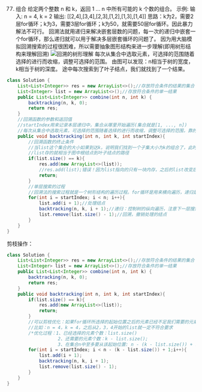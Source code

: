 

77. 组合
给定两个整数 n 和 k，返回 1 ... n 中所有可能的 k 个数的组合。
示例:
输入: n = 4, k = 2
输出:
[[2,4],[3,4],[2,3],[1,2],[1,3],[1,4]]
思路：k为2，需要2层for循环；k为3，需要3层for循环；k为50，就需要50层for循环。因此暴力解法不可行。
回溯法就用递归来解决嵌套层数的问题，每一次的递归中嵌套一个for循环，那么递归就可以用于解决多层嵌套循环的问题了。
因为用大脑模拟回溯搜索的过程很困难，所以需要抽象图形结构来进一步理解(即用树形结构来理解回溯)
![回溯的树形理解](https://img-blog.csdnimg.cn/20201125211715398.png?x-oss-process=image/watermark,type_ZmFuZ3poZW5naGVpdGk,shadow_10,text_aHR0cHM6Ly9ibG9nLmNzZG4ubmV0L3dlaXhpbl80NjQ5NzUwMw==,size_16,color_FFFFFF,t_70#pic_center)
每次从集合中选取元素，可选择的范围随着选择的进行而收缩，调整可选择的范围。
由图可以发现：n相当于树的宽度，k相当于树的深度。
途中每次搜索到了叶子结点，我们就找到了一个结果。
```java
class Solution {
    List<List<Integer>> res = new ArrayList<>();//存放符合条件的结果的集合
    List<Integer> list = new ArrayList<>();//存放符合条件的单一结果
    public List<List<Integer>> combine(int n, int k) {
        backtracking(n, k, 0);
        return res;
    }
    //回溯函数的参数和返回值
    //startIndex用来记录本层递归中，集合从哪里开始遍历(集合就是[1, ..., n])
    //每次从集合中选取元素，可选择的范围随着选择的进行而收缩，调整可选择的范围，靠的就是startIndex
    public void backtracking(int n, int k, int startIndex){
        //回溯函数的终止条件
        //当list这个集合的大小如果到达k，说明我们找到一个子集大小为k的组合了，此时用res把list保存起来，并终止本层递归
        //list存的就相当于图中根结点到叶子结点的路径
        if(list.size() == k){
            res.add(new ArrayList<>(list));
            //res.add(list);错误！因为list指向的只有一块内存，之后的list改变后，之前已经add进去的也会改变
            return;
        }
        //单层搜索的过程
        //回溯法的搜索过程就是一个树形结构的遍历过程。for循环是用来横向遍历，递归是用来纵向遍历
        for(int i = startIndex; i < n; i++){
            list.add(i + 1);//处理结点
            backtracking(n, k, i + 1);//递归：控制树的纵向遍历，注意下一层搜索要从i+1开始
            list.remove(list.size() - 1);//回溯，撤销处理的结点
        }
    }
}
```
剪枝操作：
```java
class Solution {
    List<List<Integer>> res = new ArrayList<>();//存放符合条件的结果的集合
    List<Integer> list = new ArrayList<>();//存放符合条件的单一结果
    public List<List<Integer>> combine(int n, int k) {
        backtracking(n, k, 0);
        return res;
    }
    public void backtracking(int n, int k, int startIndex){
        if(list.size() == k){
            res.add(new ArrayList<>(list));
            return;
        }
        //可以剪枝优化：如果for循环所选择的起始位置之后的元素已经不足我们需要的元素个数，那么就没必要搜索了
        //比如：n = 4，k = 4，之后从2，3，4开始的list就一定不符合要求
        /*优化过程：1、已经选择的元素个数：list.size()
                   2、还需要的元素个数：k - list.size();
                   3、在集合n中至多要从该起始位置: n - (k - list.size()) + 1 开始遍历*/
        for(int i = startIndex; i < n - (k - list.size()) + 1;i++){
            list.add(i + 1);
            backtracking(n, k, i + 1);
            list.remove(list.size() - 1);
        }
    }
}
```
